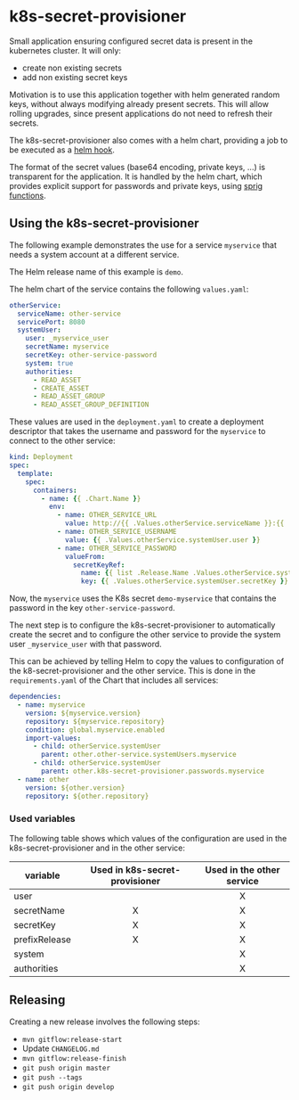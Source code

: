 # k8s-secret-provisioner

Small application ensuring configured secret data is present in the kubernetes cluster.
It will only:

* create non existing secrets
* add non existing secret keys

Motivation is to use this application together with helm generated random keys, without always modifying already present secrets.
This will allow rolling upgrades, since present applications do not need to refresh their secrets.

The k8s-secret-provisioner also comes with a helm chart, providing a job to be executed as a [helm hook](https://github.com/kubernetes/helm/blob/master/docs/charts_hooks.md).

The format of the secret values (base64 encoding, private keys, ...) is transparent for the application.
It is handled by the helm chart, which provides explicit support for passwords and private keys, using [sprig functions](http://masterminds.github.io/sprig/).

## Using the k8s-secret-provisioner

The following example demonstrates the use for a service `myservice` that needs a system account at a different service.

The Helm release name of this example is `demo`.

The helm chart of the service contains the following `values.yaml`:


```yaml
otherService:
  serviceName: other-service
  servicePort: 8080
  systemUser:
    user: _myservice_user
    secretName: myservice
    secretKey: other-service-password
    system: true
    authorities:
      - READ_ASSET
      - CREATE_ASSET
      - READ_ASSET_GROUP
      - READ_ASSET_GROUP_DEFINITION
```

These values are used in the `deployment.yaml` to create a deployment descriptor that takes the
username and password for the `myservice` to connect to the other service:

```yaml
kind: Deployment
spec:
  template:
    spec:
      containers:
        - name: {{ .Chart.Name }}
          env:
            - name: OTHER_SERVICE_URL
              value: http://{{ .Values.otherService.serviceName }}:{{ .Values.otherService.servicePort }}
            - name: OTHER_SERVICE_USERNAME
              value: {{ .Values.otherService.systemUser.user }}
            - name: OTHER_SERVICE_PASSWORD
              valueFrom:
                secretKeyRef:
                  name: {{ list .Release.Name .Values.otherService.systemUser.secretName  | join "-" }}
                  key: {{ .Values.otherService.systemUser.secretKey }}
```

Now, the `myservice` uses the K8s secret `demo-myservice` that contains the password in the key `other-service-password`.

The next step is to configure the k8s-secret-provisioner to automatically create the secret and to configure
the other service to provide the system user `_myservice_user` with that password.

This can be achieved by telling Helm to copy the values to configuration of the k8-secret-provisioner
and the other service. This is done in the `requirements.yaml` of the Chart that includes all services:

```yaml
dependencies:
  - name: myservice
    version: ${myservice.version}
    repository: ${myservice.repository}
    condition: global.myservice.enabled
    import-values:
      - child: otherService.systemUser
        parent: other.other-service.systemUsers.myservice
      - child: otherService.systemUser
        parent: other.k8s-secret-provisioner.passwords.myservice
  - name: other
    version: ${other.version}
    repository: ${other.repository}
```

### Used variables

The following table shows which values of the configuration are used in the k8s-secret-provisioner
and in the other service:

| variable | Used in k8s-secret-provisioner | Used in the other service |
| --- | :---: | :---: |
| user | | X |
| secretName | X | X |
| secretKey | X | X |
| prefixRelease | X | X |
| system | | X |
| authorities | | X |

## Releasing

Creating a new release involves the following steps:

* `mvn gitflow:release-start`
* Update `CHANGELOG.md`
* `mvn gitflow:release-finish`
* `git push origin master`
* `git push --tags`
* `git push origin develop`
